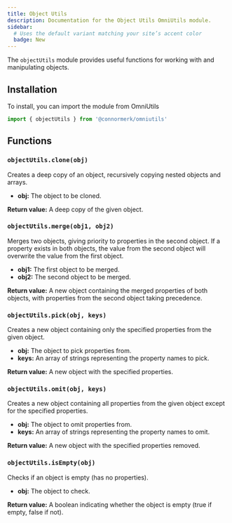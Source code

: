 ```yaml
---
title: Object Utils
description: Documentation for the Object Utils OmniUtils module.
sidebar:
  # Uses the default variant matching your site’s accent color
  badge: New
---
```


The `objectUtils` module provides useful functions for working with and manipulating objects.

## Installation
To install, you can import the module from OmniUtils

```javascript
import { objectUtils } from '@connormerk/omniutils'
```

## Functions

### `objectUtils.clone(obj)`
Creates a deep copy of an object, recursively copying nested objects and arrays.

* **obj:** The object to be cloned.

**Return value:** A deep copy of the given object.


### `objectUtils.merge(obj1, obj2)`
Merges two objects, giving priority to properties in the second object. If a property exists in both objects, the value from the second object will overwrite the value from the first object.

* **obj1:** The first object to be merged.
* **obj2:** The second object to be merged.

**Return value:** A new object containing the merged properties of both objects, with properties from the second object taking precedence.


### `objectUtils.pick(obj, keys)`
Creates a new object containing only the specified properties from the given object.
* **obj:** The object to pick properties from.
* **keys:** An array of strings representing the property names to pick.

**Return value:** A new object with the specified properties.

### `objectUtils.omit(obj, keys)`
Creates a new object containing all properties from the given object except for the specified properties.
* **obj:** The object to omit properties from.
* **keys:** An array of strings representing the property names to omit.

**Return value:** A new object with the specified properties removed.

### `objectUtils.isEmpty(obj)`
Checks if an object is empty (has no properties).
* **obj:** The object to check.

**Return value:** A boolean indicating whether the object is empty (true if empty, false if not).




